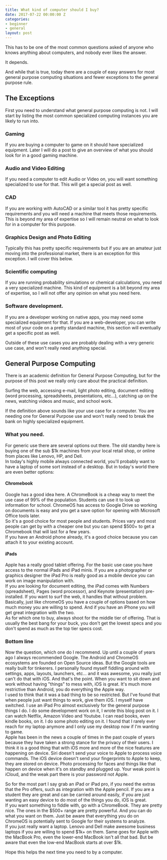 ```yaml
---
title: What kind of computer should I buy?
date: 2017-07-22 00:00:00 Z
categories:
- beginner
- general
layout: post
---
```


This has to be one of the most common questions asked of anyone who knows anything about computers, and nobody ever likes the answer.  

It depends.  

And while that is true, today there are a couple of easy answers for most general purpose computing situations and fewer exceptions to the general purpose rule.  

## The Exceptions  
First you need to understand what general purpose computing is not. I will start by listing the most common specialized computing instances you are likely to run into.  

### Gaming  
If you are buying a computer to game on it should have specialized equipment. Later I will do a post to give an overview of what you should look for in a good gaming machine.  

### Audio and Video Editing  
If you need a computer to edit Audio or Video on, you will want something specialized to use for that. This will get a special post as well.

### CAD  
If you are working with AutoCAD or a similar tool it has pretty specific requirements and you will need a machine that meets those requirements. This is beyond my area of expertise so I will remain neutral on what to look for in a computer for this purpose.

### Graphics Design and Photo Editing
Typically this has pretty specific requirements but if you are an amateur just moving into the professional market, there is an exception for this exception. I will cover this below. 

### Scientific computing 
If you are running probability simulations or chemical calculations, you need a very specialized machine. 
This kind of equipment is a bit beyond my area of expertise, so I will not offer any opinion on what you need here.  

### Software development. 
If you are a developer working on native apps, you may need some specialized equipment for that. 
If you are a web-developer, you can write most of your code on a pretty standard machine, this section will eventually get a specific post as well.

Outside of these use cases you are probably dealing with a very generic use case, and won't really need anything special. 

## General Purpose Computing  
There is an academic definition for General Purpose Computing, but for the purpose of this post we really only care about the practical definition.  

Surfing the web, accessing e-mail, light photo editing, document editing (word processing, spreadsheets, presentations, etc...), catching up on the news, watching videos and music, and school work.

If the definition above sounds like your use case for a computer. You are needing one for General Purpose use and won't really need to break the bank on highly specialized equipment.  

### What you need. 
For generic use there are several options out there. The old standby here is buying one of the sub $1k machines from your local retail shop, or online from places like Lenovo, HP, and Dell.  
In today's highly mobile always connected world, you'll probably want to have a laptop of some sort instead of a desktop. But in today's world there are even better options:  

#### Chromebook  
Google has a good idea here. A ChromeBook is a cheap way to meet the use case of 99% of the population. 
Students can use it to look up information for school. ChromeOS has access to Google Drive so working on documents is easy and you get a save option for opening with Microsoft Office tools later.  
So it's a good choice for most people and students. Prices vary and most people can get by with a cheaper one but you can spend $500+ to get a Chromebook that will last for a few years.  
If you have an Android phone already, it's a good choice because you can attach it to your existing account.  

#### iPads  
Apple has a really good tablet offering. For the basic use case you have access to the normal iPads and iPad minis. If you are a photographer or graphics designer the iPad Pro is really good as a mobile device you can work on image manipulation with.  
If you are looking for document editing, the iPad comes with Numbers (spreadsheet), Pages (word processor), and Keynote (presentation) pre-installed. If you want to surf the web, it handles that without problem. Basically, just like chromeOS you have a couple of options based on how much money you are willing to spend. And if you have an iPhone you will get great integration with the two.  
As for which one to buy, always shoot for the middle tier of offering. That is usually the best bang for your buck, you don't get the lowest specs and you don't spend as much as the top tier specs cost. 


### Bottom line  
Now the question, which one do I recommend. Up until a couple of years ago I always recommended Google. The Android and ChromeOS ecosystems are founded on Open Source ideas. But the Google tools are really built for tinkerers. I personally found myself fiddling around with settings, apps, layouts, launchers, etc... and it was awesome, you really just can't do that with iOS. And that's the point. When you want to sit down and work without having "things" to mess with, iOS is great. It's much more restrictive than Android, you do everything the Apple way.  
I used to think that it was a bad thing to be so restricted. But I've found that when people just want things to work, give them iOS. I myself have switched. I use an iPad Pro almost exclusively for the general purpose things I do. I do some development work on it, I wrote this blog post on it. I can watch Netflix, Amazon Video and Youtube. I can read books, even kindle books, on it. I do some photo editing on it. I found that I rarely ever reach for my laptop anymore and I only use my desktop now if I'm wanting to game.  
Apple has been in the news a couple of times in the past couple of years because they have taken a strong stance for the privacy of their users. I think it is a good thing that with iOS more and more of the nice features are happening on device. Siri doesn't send your voice to Apple to process voice commands. The iOS device doesn't send your fingerprints to Apple to keep, they are stored on device. Photo processing for faces and things like that happen on device when it's on standby and plugged up. Your weak point is iCloud, and the weak part there is your password not Apple.  

So for the most part I say grab an iPad or iPad pro, if you need the extras that the Pro offers, such as integration with the Apple pencil. If you are a student they are great and can be carried around easily, if you are just wanting an easy device to do most of the things you do, iOS is great.  
If you want something to fiddle with, go with a ChromeBook. They are pretty nice. The ones in the $500+ range are pretty powerful. And you can do what you want on them. Just be aware that everything you do on ChromeOS is potentially sent to Google for their systems to analyze.  
If you just really want a laptop. Lenovo and Dell make awesome business laptops if you are willing to spend $1k+ on them. Same goes for Apple with the MacBook Pro, even the lower-end MacBook isn't all that bad. But be aware that even the low-end MacBook starts at over $1k.  

Hope this helps the next time you need to by a computer.  